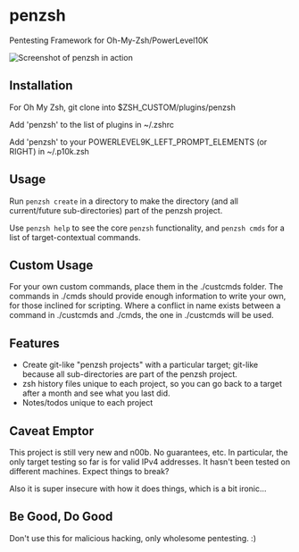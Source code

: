 # penzsh
Pentesting Framework for Oh-My-Zsh/PowerLevel10K

![Screenshot of penzsh in action](penzsh.png)

## Installation


For Oh My Zsh, git clone into $ZSH_CUSTOM/plugins/penzsh

Add 'penzsh' to the list of plugins in ~/.zshrc

Add 'penzsh' to your POWERLEVEL9K_LEFT_PROMPT_ELEMENTS (or RIGHT) in ~/.p10k.zsh

## Usage
Run `penzsh create` in a directory to make the directory (and all current/future sub-directories) part of the penzsh project.

Use `penzsh help` to see the core `penzsh` functionality, and `penzsh cmds` for a list of target-contextual commands.

## Custom Usage
For your own custom commands, place them in the ./custcmds folder. The commands in ./cmds should provide enough information to write your own, for those inclined for scripting. Where a conflict in name exists between a command in ./custcmds and ./cmds, the one in ./custcmds will be used.

## Features
   - Create git-like "penzsh projects" with a particular target; git-like because all sub-directories are part of the penzsh project.
   - zsh history files unique to each project, so you can go back to a target after a month and see what you last did.
   - Notes/todos unique to each project

## Caveat Emptor
This project is still very new and n00b. No guarantees, etc. In particular, the only target testing so far is for valid IPv4 addresses. It hasn't been tested on different machines. Expect things to break?

Also it is super insecure with how it does things, which is a bit ironic...

## Be Good, Do Good
Don't use this for malicious hacking, only wholesome pentesting. :)
